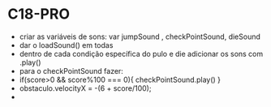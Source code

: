 # C18-PRO

- criar as variáveis de sons: var jumpSound , checkPointSound, dieSound
- dar o loadSound() em todas
- dentro de cada condição específica do pulo e die adicionar os sons com .play()
- para o checkPointSound fazer:
- if(score>0 && score%100 === 0){
       checkPointSound.play() 
    }
- obstaculo.velocityX = -(6 + score/100);
- 
